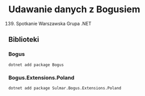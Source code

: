 # Udawanie danych z Bogusiem
139. Spotkanie Warszawska Grupa .NET


## Biblioteki

### Bogus
~~~
dotnet add package Bogus
~~~

### Bogus.Extensions.Poland
~~~
dotnet add package Sulmar.Bogus.Extensions.Poland
~~~

